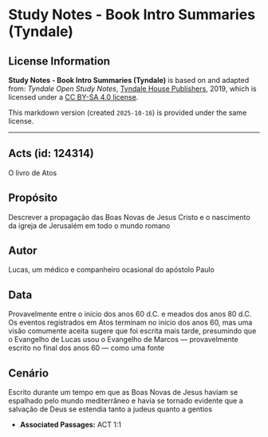 # Study Notes - Book Intro Summaries (Tyndale)

## License Information

**Study Notes - Book Intro Summaries (Tyndale)** is based on and adapted from: _Tyndale Open Study Notes_, [Tyndale House Publishers](https://tyndaleopenresources.com/), 2019, which is licensed under a [CC BY-SA 4.0 license](https://creativecommons.org/licenses/by-sa/4.0/legalcode.en).

This markdown version (created `2025-10-16`) is provided under the same license.



--------------------------------

## Acts (id: 124314)

O livro de Atos

Propósito
---------

Descrever a propagação das Boas Novas de Jesus Cristo e o nascimento da igreja de Jerusalém em todo o mundo romano

Autor
-----

Lucas, um médico e companheiro ocasional do apóstolo Paulo

Data
----

Provavelmente entre o início dos anos 60 d.C. e meados dos anos 80 d.C. Os eventos registrados em Atos terminam no início dos anos 60, mas uma visão comumente aceita sugere que foi escrita mais tarde, presumindo que o Evangelho de Lucas usou o Evangelho de Marcos — provavelmente escrito no final dos anos 60 — como uma fonte

Cenário
-------

Escrito durante um tempo em que as Boas Novas de Jesus haviam se espalhado pelo mundo mediterrâneo e havia se tornado evidente que a salvação de Deus se estendia tanto a judeus quanto a gentios

* **Associated Passages:** ACT 1:1

